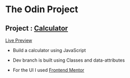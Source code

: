 # **The Odin Project**

## Project : [Calculator](https://www.theodinproject.com/paths/foundations/courses/foundations/lessons/calculator)

[Live Preview](https://vsilagy.github.io/calculator)

- Build a calculator using JavaScript
- Dev branch is built using Classes and data-attributes

- For the UI I used [Frontend Mentor](https://www.frontendmentor.io/challenges/calculator-app-9lteq5N29)
